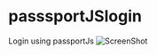 # passsportJSlogin
Login using passportJs
![ScreenShot](https://drive.google.com/open?id=0By2XwHJSN1WoREVMN2pyemdrZ0E)